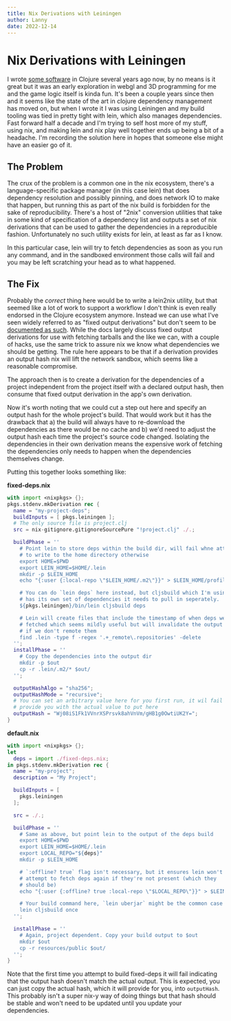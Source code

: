 ```yaml
---
title: Nix Derivations with Leiningen
author: Lanny
date: 2022-12-14
---
```


# Nix Derivations with Leiningen

I wrote [some software](https://github.com/Lanny/Yinch) in Clojure several years ago now, by no means is it great but it was an early exploration in webgl and 3D programming for me and the game logic itself is kinda fun. It's been a couple years since then and it seems like the state of the art in clojure dependency management has moved on, but when I wrote it I was using Leiningen and my build tooling was tied in pretty tight with lein, which also manages dependencies. Fast forward half a decade and I'm trying to self host more of my stuff, using nix, and making lein and nix play well together ends up being a bit of a headache. I'm recording the solution here in hopes that someone else might have an easier go of it.

## The Problem

The crux of the problem is a common one in the nix ecosystem, there's a language-specific package manager (in this case lein) that does dependency resolution and possibly pinning, and does network IO to make that happen, but running this as part of the nix build is forbidden for the sake of reproducibility. There's a host of "<package manager>2nix" conversion utilities that take in some kind of specification of a dependency list and outputs a set of nix derivations that can be used to gather the dependencies in a reproducible fashion. Unfortunately no such utility exists for lein, at least as far as I know.

In this particular case, lein will try to fetch dependencies as soon as you run any command, and in the sandboxed environment those calls will fail and you may be left scratching your head as to what happened.

## The Fix

Probably the _correct_ thing here would be to write a lein2nix utility, but that seemed like a lot of work to support a workflow I don't think is even really endorsed in the Clojure ecosystem anymore. Instead we can use what I've seen widely referred to as "fixed output derivations" but don't seem to be [documented as such](https://nixos.org/manual/nix/stable/language/advanced-attributes.html#adv-attr-outputHashMode). While the docs largely discuss fixed output derivations for use with fetching tarballs and the like we can, with a couple of hacks, use the same trick to assure nix we know what dependencies we should be getting. The rule here appears to be that if a derivation provides an output hash nix will lift the network sandbox, which seems like a reasonable compromise.

The approach then is to create a derivation for the dependencies of a project independent from the project itself with a declared output hash, then consume that fixed output derivation in the app's own derivation.

Now it's worth noting that we could cut a step out here and specify an output hash for the whole project's build. That would work but it has the drawback that a) the build will always have to re-download the dependencies as there would be no cache and b) we'd need to adjust the output hash each time the project's source code changed. Isolating the dependencies in their own derivation means the expensive work of fetching the dependencies only needs to happen when the dependencies themselves change.

Putting this together looks something like:

**fixed-deps.nix**
```nix
with import <nixpkgs> {};
pkgs.stdenv.mkDerivation rec {
  name = "my-project-deps";
  buildInputs = [ pkgs.leiningen ];
  # The only source file is project.clj
  src = nix-gitignore.gitignoreSourcePure "!project.clj" ./.;

  buildPhase = ''
    # Point lein to store deps within the build dir, will fail whne attempting
    # to write to the home directory otherwise
    export HOME=$PWD
    export LEIN_HOME=$HOME/.lein
    mkdir -p $LEIN_HOME
    echo "{:user {:local-repo \"$LEIN_HOME/.m2\"}}" > $LEIN_HOME/profiles.clj

    # You can do `lein deps` here instead, but cljsbuild which I'm using here
    # has its own set of dependencies it needs to pull in seperately.
    ${pkgs.leiningen}/bin/lein cljsbuild deps

    # Lein will create files that include the timestamp of when deps were
    # fetched which seems mildly useful but will invalidate the output hash
    # if we don't remote them
    find .lein -type f -regex '.+_remote\.repositories' -delete
  '';
  installPhase = ''
    # Copy the dependencies into the output dir
    mkdir -p $out
    cp -r .lein/.m2/* $out/
  '';

  outputHashAlgo = "sha256";
  outputHashMode = "recursive";
  # You can set an arbitrary value here for you first run, it wil fail but
  # provide you with the actual value to put here
  outputHash = "Wj08iS1Fk1VVnrXSPrsvk8ahVnVm/gHB1g0OwtiUK2Y=";
}
```

**default.nix**
```nix
with import <nixpkgs> {};
let
  deps = import ./fixed-deps.nix;
in pkgs.stdenv.mkDerivation rec {
  name = "my-project";
  description = "My Project";

  buildInputs = [
    pkgs.leiningen
  ];

  src = ./.;

  buildPhase = ''
    # Same as above, but point lein to the output of the deps build
    export HOME=$PWD
    export LEIN_HOME=$HOME/.lein
    export LOCAL_REPO="${deps}"
    mkdir -p $LEIN_HOME

    # `:offline? true` flag isn't necessary, but it ensures lein won't 
    # attempt to fetch deps again if they're not present (which they 
    # should be)
    echo "{:user {:offline? true :local-repo \"$LOCAL_REPO\"}}" > $LEIN_HOME/profiles.clj

    # Your build command here, `lein uberjar` might be the common case
    lein cljsbuild once
  '';

  installPhase = ''
    # Again, project dependent. Copy your build output to $out
    mkdir $out
    cp -r resources/public $out/
  '';
}
```

Note that the first time you attempt to build fixed-deps it will fail indicating
that the output hash doesn't match the actual output. This is expected, you can
just copy the actual hash, which it will provide for you, into `outputHash`.
This probably isn't a super nix-y way of doing things but that hash should be
stable and won't need to be updated until you update your dependencies.
